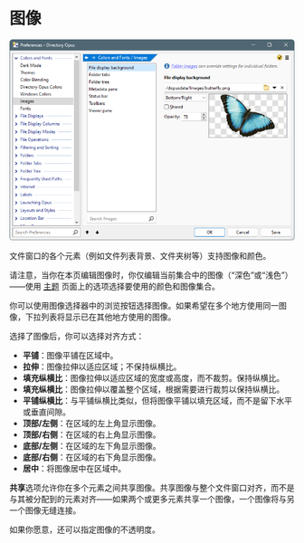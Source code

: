 # 图像

![prefs_images.png](/Manual/images/media/13/prefs_images.png)

文件窗口的各个元素（例如文件列表背景、文件夹树等）支持图像和颜色。

请注意，当你在本页编辑图像时，你仅编辑当前集合中的图像（“深色”或“浅色”）——使用 [主题](themes.zh.md) 页面上的选项选择要使用的颜色和图像集合。

你可以使用图像选择器中的浏览按钮选择图像。如果希望在多个地方使用同一图像，下拉列表将显示已在其他地方使用的图像。

选择了图像后，你可以选择对齐方式：

- **平铺**：图像平铺在区域中。
- **拉伸**：图像拉伸以适应区域；不保持纵横比。
- **填充纵横比**：图像拉伸以适应区域的宽度或高度，而不裁剪。保持纵横比。
- **填充纵横比**：图像拉伸以覆盖整个区域，根据需要进行裁剪以保持纵横比。
- **平铺纵横比**：与平铺纵横比类似，但将图像平铺以填充区域，而不是留下水平或垂直间隙。
- **顶部/左侧**：在区域的左上角显示图像。
- **顶部/右侧**：在区域的右上角显示图像。
- **底部/左侧**：在区域的左下角显示图像。
- **底部/右侧**：在区域的右下角显示图像。
- **居中**：将图像居中在区域中。

**共享**选项允许你在多个元素之间共享图像。共享图像与整个文件窗口对齐，而不是与其被分配到的元素对齐——如果两个或更多元素共享一个图像，一个图像将与另一个图像无缝连接。

如果你愿意，还可以指定图像的不透明度。